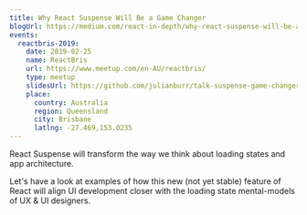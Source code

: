 ```yaml
---
title: Why React Suspense Will Be a Game Changer
blogUrl: https://medium.com/react-in-depth/why-react-suspense-will-be-a-game-changer-37b40fea71ec
events:
  reactbris-2019:
    date: 2019-02-25
    name: ReactBris
    url: https://www.meetup.com/en-AU/reactbris/
    type: meetup
    slidesUrl: https://github.com/julianburr/talk-suspense-game-changer
    place:
      country: Australia
      region: Queensland
      city: Brisbane
      latlng: -27.469,153.0235
---
```


React Suspense will transform the way we think about loading states and app architecture.

Let's have a look at examples of how this new (not yet stable) feature of React will align UI development closer with the loading state mental-models of UX & UI designers.
